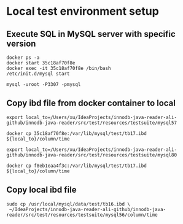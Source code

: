 # Local test environment setup

## Execute SQL in MySQL server with specific version
```
docker ps -a
docker start 35c18af70f8e
docker exec -it 35c18af70f8e /bin/bash
/etc/init.d/mysql start

mysql -uroot -P3307 -pmysql
```

## Copy ibd file from docker container to local
```
export local_to=/Users/xu/IdeaProjects/innodb-java-reader-ali-github/innodb-java-reader/src/test/resources/testsuite/mysql57

docker cp 35c18af70f8e:/var/lib/mysql/test/tb17.ibd  ${local_to}/column/time

export local_to=/Users/xu/IdeaProjects/innodb-java-reader-ali-github/innodb-java-reader/src/test/resources/testsuite/mysql80

docker cp f8eb1eaa4f3c:/var/lib/mysql/test/tb17.ibd  ${local_to}/column/time
```

## Copy local ibd file
```
sudo cp /usr/local/mysql/data/test/tb16.ibd \
 ~/IdeaProjects/innodb-java-reader-ali-github/innodb-java-reader/src/test/resources/testsuite/mysql56/column/time
```

